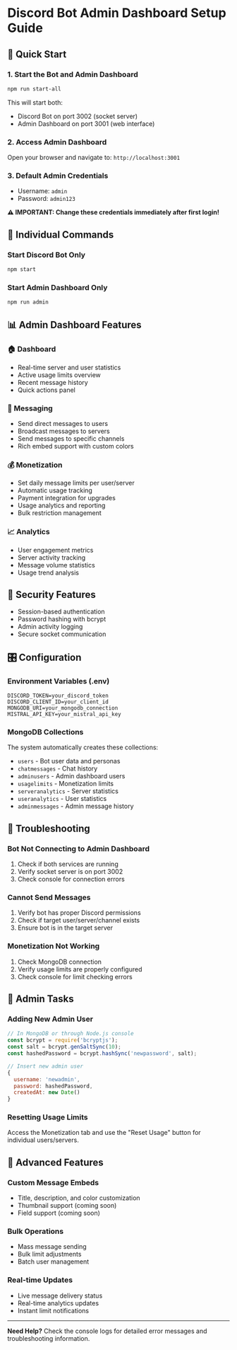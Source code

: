 # Discord Bot Admin Dashboard Setup Guide

## 🚀 Quick Start

### 1. Start the Bot and Admin Dashboard
```bash
npm run start-all
```

This will start both:
- Discord Bot on port 3002 (socket server)
- Admin Dashboard on port 3001 (web interface)

### 2. Access Admin Dashboard
Open your browser and navigate to: `http://localhost:3001`

### 3. Default Admin Credentials
- Username: `admin`
- Password: `admin123`

**⚠️ IMPORTANT: Change these credentials immediately after first login!**

## 🔧 Individual Commands

### Start Discord Bot Only
```bash
npm start
```

### Start Admin Dashboard Only
```bash
npm run admin
```

## 📊 Admin Dashboard Features

### 🏠 Dashboard
- Real-time server and user statistics
- Active usage limits overview
- Recent message history
- Quick actions panel

### 💬 Messaging
- Send direct messages to users
- Broadcast messages to servers
- Send messages to specific channels
- Rich embed support with custom colors

### 💰 Monetization
- Set daily message limits per user/server
- Automatic usage tracking
- Payment integration for upgrades
- Usage analytics and reporting
- Bulk restriction management

### 📈 Analytics
- User engagement metrics
- Server activity tracking
- Message volume statistics
- Usage trend analysis

## 🔐 Security Features

- Session-based authentication
- Password hashing with bcrypt
- Admin activity logging
- Secure socket communication

## 🎛️ Configuration

### Environment Variables (.env)
```
DISCORD_TOKEN=your_discord_token
DISCORD_CLIENT_ID=your_client_id
MONGODB_URI=your_mongodb_connection
MISTRAL_API_KEY=your_mistral_api_key
```

### MongoDB Collections
The system automatically creates these collections:
- `users` - Bot user data and personas
- `chatmessages` - Chat history
- `adminusers` - Admin dashboard users
- `usagelimits` - Monetization limits
- `serveranalytics` - Server statistics
- `useranalytics` - User statistics
- `adminmessages` - Admin message history

## 🔧 Troubleshooting

### Bot Not Connecting to Admin Dashboard
1. Check if both services are running
2. Verify socket server is on port 3002
3. Check console for connection errors

### Cannot Send Messages
1. Verify bot has proper Discord permissions
2. Check if target user/server/channel exists
3. Ensure bot is in the target server

### Monetization Not Working
1. Check MongoDB connection
2. Verify usage limits are properly configured
3. Check console for limit checking errors

## 📝 Admin Tasks

### Adding New Admin User
```javascript
// In MongoDB or through Node.js console
const bcrypt = require('bcryptjs');
const salt = bcrypt.genSaltSync(10);
const hashedPassword = bcrypt.hashSync('newpassword', salt);

// Insert new admin user
{
  username: 'newadmin',
  password: hashedPassword,
  createdAt: new Date()
}
```

### Resetting Usage Limits
Access the Monetization tab and use the "Reset Usage" button for individual users/servers.

## 🌟 Advanced Features

### Custom Message Embeds
- Title, description, and color customization
- Thumbnail support (coming soon)
- Field support (coming soon)

### Bulk Operations
- Mass message sending
- Bulk limit adjustments
- Batch user management

### Real-time Updates
- Live message delivery status
- Real-time analytics updates
- Instant limit notifications

---

**Need Help?** Check the console logs for detailed error messages and troubleshooting information.
